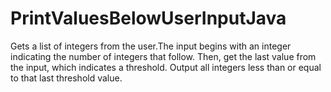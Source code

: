 # PrintValuesBelowUserInputJava
Gets a list of integers from the user.The input begins with an integer indicating the number of integers that follow. Then, get the last value from the input, which indicates a threshold. Output all integers less than or equal to that last threshold value.
